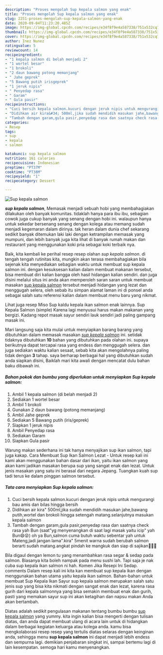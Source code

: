 ```yaml
---
description: "Proses mengolah Sup kepala salmon yang enak"
title: "Proses mengolah Sup kepala salmon yang enak"
slug: 2251-proses-mengolah-sup-kepala-salmon-yang-enak
date: 2020-09-04T11:23:20.485Z
image: https://img-global.cpcdn.com/recipes/e34f8f9e4a587338/751x532cq70/sup-kepala-salmon-foto-resep-utama.jpg
thumbnail: https://img-global.cpcdn.com/recipes/e34f8f9e4a587338/751x532cq70/sup-kepala-salmon-foto-resep-utama.jpg
cover: https://img-global.cpcdn.com/recipes/e34f8f9e4a587338/751x532cq70/sup-kepala-salmon-foto-resep-utama.jpg
author: Inez Nunez
ratingvalue: 5
reviewcount: 14
recipeingredient:
- "1 kepala salmon di belah menjadi 2"
- "1 wortel besar"
- "1 brokoli"
- "2 daun bawang potong memanjang"
- " Jahe geprek"
- "5 Bawang putih irisgeprek"
- "1 jeruk nipis"
- " Penyedap rasa"
- " Garam"
- " Gula pasir"
recipeinstructions:
- "Cuci bersih kepala salmon.kucuri dengan jeruk nipis untuk mengurangi bau amis dan bilas hingga bersih"
- "Didihkan air kira&#34; 500ml,jika sudah mendidih masukan jahe,bawang putih,wortel dan brokoli hingga setengah matang.selanjutnya masukan kepala salmon"
- "Tambah dengan garam,gula pasir,penyedap rasa dan saatnya check rasa yah Bun (saat&#34;yg menyenangkan di saat lagi masak yaitu icip&#34; yah Bun😄😝) oh ya Bun,salmon cuma butuh waktu sebentar yah untuk Mateng,jadi jangan lama&#34;.kira&#34; 5menit warna sudah berubah salmon berarti sudah matang.angkat pindah ke mangkuk dan siap di sajikan🤗🤗🤗"
categories:
- Resep
tags:
- sup
- kepala
- salmon

katakunci: sup kepala salmon 
nutrition: 161 calories
recipecuisine: Indonesian
preptime: "PT37M"
cooktime: "PT38M"
recipeyield: "1"
recipecategory: Dessert

---
```



![Sup kepala salmon](https://img-global.cpcdn.com/recipes/e34f8f9e4a587338/751x532cq70/sup-kepala-salmon-foto-resep-utama.jpg)

<b><i>sup kepala salmon</i></b>, Memasak menjadi sebuah hobi yang membahagiakan dilakukan oleh banyak komunitas. tidaklah hanya para ibu ibu, sebagian cowok juga cukup banyak yang senang dengan hobi ini. walaupun hanya untuk sekedar bersenang senang dengan kolega atau memang sudah menjadi kegemaran dalam dirinya. tak heran dalam dunia chef sekarang sedikit banyak ditemukan laki laki dengan ketrampilan memasak yang mumpuni, dan lebih banyak juga kita lihat di banyak rumah makan dan restaurant yang menggunakan koki pria sebagai koki terbaik nya.

Baik, kita kembali ke perihal resep resep olahan <i>sup kepala salmon</i>. di tengah tengah rutinitas kita, mungkin akan terasa membahagiakan bila sejenak kita menyediakan sebagian waktu untuk membuat sup kepala salmon ini. dengan kesuksesan kalian dalam membuat makanan tersebut, bisa membuat diri kalian bangga oleh hasil hidangan kalian sendiri. dan juga disini melalui situs ini anda akan memperoleh saran saran untuk membuat masakan <u>sup kepala salmon</u> tersebut menjadi hidangan yang lezat dan menggugah selera, oleh sebab itu simpan alamat laman ini di ponsel anda sebagai salah satu referensi kalian dalam membuat menu baru yang nikmat.

Lihat juga resep Miso Sup kaldu kepala ikan salmon enak lainnya. Sup Kepala Salmon (simple) Karena lagi menyusui harus makan makanan yang bergizi. Kadang repot masak sayur sendiri lauk sendiri jadi paling gampang masak ini.


Mari langsung saja kita mulai untuk menyiapkan barang barang yang dibutuhkan dalam memasak masakan <u><i>sup kepala salmon</i></u> ini. setidak tidaknya dibutuhkan <b>10</b> bahan yang dibutuhkan pada olahan ini. supaya berikutnya dapat tercapai rasa yang endess dan menggugah selera. dan juga sediakan waktu kalian sesaat, sebab kita akan mengolahnya paling tidak dengan <b>3</b> tahap. saya berharap berbagai hal yang dibutuhkan sudah anda siapkan disini, Baiklah mari kita awali dengan mencatat dulu bahan baku dibawah ini.

<!--inarticleads1-->

##### Bahan pokok dan bumbu yang diperlukan untuk menyiapkan Sup kepala salmon:

1. Ambil 1 kepala salmon (di belah menjadi 2)
1. Sediakan 1 wortel besar
1. Ambil 1 brokoli
1. Gunakan 2 daun bawang (potong memanjang)
1. Ambil  Jahe geprek
1. Sediakan 5 Bawang putih (iris/geprek)
1. Siapkan 1 jeruk nipis
1. Ambil  Penyedap rasa
1. Sediakan  Garam
1. Siapkan  Gula pasir


Warung makan sederhana ini tak hanya menyajikan sup ikan salmon, tapi juga kakap. Cara Membuat Sup Ikan Salmon Lezat - Untuk resep kali ini kami akan menggunakan bahan dasar dari ikan, yaitu ikan salmon yang akan kami jadikan masakan berupa sup yang sangat enak dan lezat. Untuk jenis masakan yang satu ini berasal dari negara Jepang. Tuangkan kuah sup tadi terus ke dalam pinggan salmon tersebut. 

<!--inarticleads2-->

##### Tata cara menyiapkan Sup kepala salmon:

1. Cuci bersih kepala salmon.kucuri dengan jeruk nipis untuk mengurangi bau amis dan bilas hingga bersih
1. Didihkan air kira&#34; 500ml,jika sudah mendidih masukan jahe,bawang putih,wortel dan brokoli hingga setengah matang.selanjutnya masukan kepala salmon
1. Tambah dengan garam,gula pasir,penyedap rasa dan saatnya check rasa yah Bun (saat&#34;yg menyenangkan di saat lagi masak yaitu icip&#34; yah Bun😄😝) oh ya Bun,salmon cuma butuh waktu sebentar yah untuk Mateng,jadi jangan lama&#34;.kira&#34; 5menit warna sudah berubah salmon berarti sudah matang.angkat pindah ke mangkuk dan siap di sajikan🤗🤗🤗


Bila digaul dengan lemon tu yang menambahkan rasa segar &amp; sedap pada salmon. Biasanya kita boleh nampak pada menu sushi lah. Tapi saja je nak cuba sup kepala ikan salmon ni hah. Komen Jika Resepi Ini Sedap. comments Dalam resep kali ini kita kan membuat sup kepala ikan dengan menggunakan bahan utama yaitu kepala ikan salmon. Bahan-bahan untuk membuat Sup Kepala Ikan Sayur sup kepala salmon merupakan salah satu jenis sup yang bisa kita nikmati dengan sangat enak dan lezat, karena rasa gurih dari kepala salmonnya yang bisa semakin membuat enak dan gurih, pasti yang memakan sayur sup ini akan ketagihan dan napsu makan Anda akan bertambah. 

Diatas adalah sedikit pengulasan makanan tentang bumbu bumbu <u>sup kepala salmon</u> yang yummy. kita ingin kalian bisa mengerti dengan tulisan diatas, dan anda dapat membuat ulang di acara lain untuk di hidangkan dalam berbagai kegiatan keluarga atau kolega anda. kamu bisa mengkolaborasi resep resep yang tertulis diatas selaras dengan keinginan anda, sehingga menu <b>sup kepala salmon</b> ini dapat menjadi lebih endess dan sempurna lagi. demikian penjabaran singkat ini, sampai bertemu lagi di lain kesempatan. semoga hari kamu menyenangkan.
